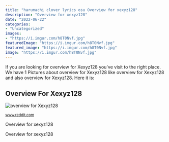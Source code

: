 ```yaml
---
title: "harumachi clover lyrics osu Overview for xexyz128"
description: "Overview for xexyz128"
date: "2022-06-22"
categories:
- "Uncategorized"
images:
- "https://i.imgur.com/h8T0Nvf.jpg"
featuredImage: "https://i.imgur.com/h8T0Nvf.jpg"
featured_image: "https://i.imgur.com/h8T0Nvf.jpg"
image: "https://i.imgur.com/h8T0Nvf.jpg"
---
```


If you are looking for overview for Xexyz128 you've visit to the right place. We have 1 Pictures about overview for Xexyz128 like overview for Xexyz128 and also overview for Xexyz128. Here it is:

## Overview For Xexyz128

![overview for Xexyz128](https://i.imgur.com/h8T0Nvf.jpg "Overview for xexyz128")

<small>www.reddit.com</small>

Overview for xexyz128

Overview for xexyz128
